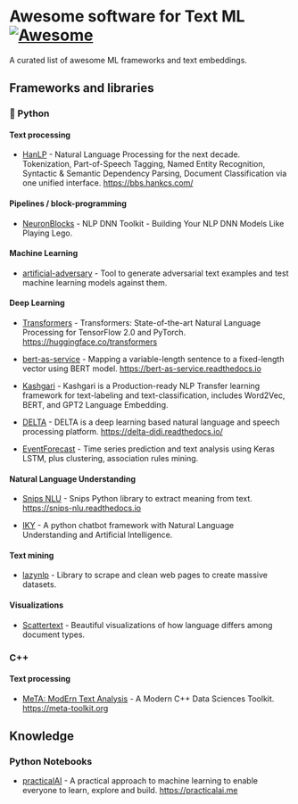 # Awesome software for Text ML [![Awesome](https://cdn.rawgit.com/sindresorhus/awesome/d7305f38d29fed78fa85652e3a63e154dd8e8829/media/badge.svg)](https://github.com/sindresorhus/awesome)

A curated list of awesome ML frameworks and text embeddings.

## Frameworks and libraries

### :snake: Python

#### Text processing

* [HanLP](https://github.com/hankcs/HanLP) - Natural Language Processing for the next decade. Tokenization, Part-of-Speech Tagging, Named Entity Recognition, Syntactic & Semantic Dependency Parsing, Document Classification via one unified interface. https://bbs.hankcs.com/

#### Pipelines / block-programming

* [NeuronBlocks](https://github.com/microsoft/NeuronBlocks) - NLP DNN Toolkit - Building Your NLP DNN Models Like Playing Lego.

#### Machine Learning

* [artificial-adversary](https://github.com/airbnb/artificial-adversary) - Tool to generate adversarial text examples and test machine learning models against them.

#### Deep Learning

* [Transformers](https://github.com/huggingface/transformers) - Transformers: State-of-the-art Natural Language Processing for TensorFlow 2.0 and PyTorch. https://huggingface.co/transformers

* [bert-as-service](https://github.com/hanxiao/bert-as-service) - Mapping a variable-length sentence to a fixed-length vector using BERT model. https://bert-as-service.readthedocs.io

* [Kashgari](https://github.com/BrikerMan/Kashgari) -  Kashgari is a Production-ready NLP Transfer learning framework for text-labeling and text-classification, includes Word2Vec, BERT, and GPT2 Language Embedding.

* [DELTA](https://github.com/didi/delta) - DELTA is a deep learning based natural language and speech processing platform. https://delta-didi.readthedocs.io/

* [EventForecast](https://github.com/moment-of-peace/EventForecast) - Time series prediction and text analysis using Keras LSTM, plus clustering, association rules mining.

#### Natural Language Understanding

* [Snips NLU](https://github.com/snipsco/snips-nlu) - Snips Python library to extract meaning from text. https://snips-nlu.readthedocs.io

* [IKY](https://github.com/alfredfrancis/ai-chatbot-framework) - A python chatbot framework with Natural Language Understanding and Artificial Intelligence.

#### Text mining

* [lazynlp](https://github.com/chiphuyen/lazynlp) - Library to scrape and clean web pages to create massive datasets.

#### Visualizations

* [Scattertext](https://github.com/JasonKessler/scattertext) - Beautiful visualizations of how language differs among document types.

### C++

#### Text processing

* [MeTA: ModErn Text Analysis](https://github.com/meta-toolkit/meta) - A Modern C++ Data Sciences Toolkit. https://meta-toolkit.org

## Knowledge

### Python Notebooks

* [practicalAI](https://github.com/practicalAI/practicalAI) - A practical approach to machine learning to enable everyone to learn, explore and build. https://practicalai.me
